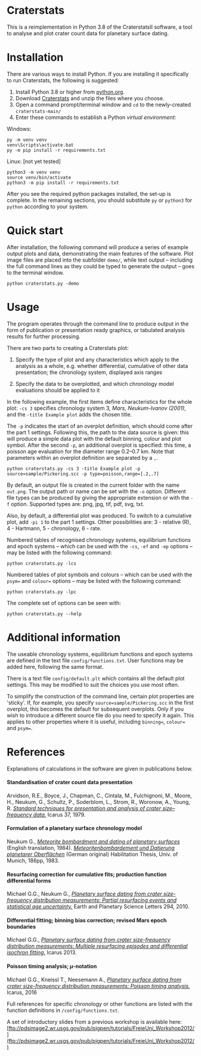 
# Craterstats

This is a reimplementation in Python 3.8 of the CraterstatsII software, a tool to analyse and plot crater count data for planetary surface dating.

# Installation

There are various ways to install Python. If you are installing it specifically to run Craterstats, the following is suggested:

1. Install Python 3.8 or higher from  [python.org](https://www.python.org/downloads/).
1. Download [Craterstats](https://github.com/ggmichael/craterstats/archive/main.zip) and unzip the files where you choose.
1. Open a command prompt/terminal window and `cd` to the newly-created `craterstats-main/`
1. Enter these commands to establish a Python *virtual environment:*

Windows:

    py -m venv venv
    venv\Scripts\activate.bat
    py -m pip install -r requirements.txt

Linux: [not yet tested]

    python3 -m venv venv
    source venv/bin/activate
    python3 -m pip install -r requirements.txt

After you see the required python packages installed, the set-up is complete. In the remaining sections, you should substitute `py` or `python3` for `python` according to your system. 
 
# Quick start

After installation, the following command will produce a series of example output plots and data, demonstrating the main features of the software. Plot image files are placed into the subfolder `demo/`, while text output – including the full command lines as they could be typed to generate the output – goes to the terminal window.

    python craterstats.py -demo


# Usage

The program operates through the command line to produce output in the form of publication or presentation ready graphics, or tabulated analysis results for further processing.

There are two parts to creating a Craterstats plot:

1. Specify the type of plot and any characteristics which apply to the analysis as a whole, e.g. whether differential, cumulative of other data presentation; the chronology system, displayed axis ranges

2. Specify the data to be overplotted, and which chronology model evaluations should be applied to it

In the following example, the first items define characteristics for the whole plot: `-cs 3` specifies chronology system 3, *Mars, Neukum-Ivanov (2001)*, and the `-title Example plot` adds the chosen title.

The `-p` indicates the start of an overplot definition, which should come after the part 1 settings. Following this, the path to the data source is given: this will produce a simple data plot with the default binning, colour and plot symbol. After the second `-p`, an additional overplot is specified: this time, a poisson age evaluation for the diameter range 0.2–0.7 km. Note that parameters within an overplot definition are separated by a `,`.  

    python craterstats.py -cs 3 -title Example plot -p source=sample/Pickering.scc -p type=poisson,range=[.2,.7]

By default, an output file is created in the current folder with the name `out.png`. The output path or name can be set with the `-o` option.  Different file types can be produced by giving the appropriate extension or with the `-f` option. Supported types are: png, jpg, tif, pdf, svg, txt.

Also, by default, a differential plot was produced. To switch to a cumulative plot, add `-pi 1` to the part 1 settings. Other possibilities are: 3 - relative (R), 4 - Hartmann, 5 - chronology, 6 - rate.

Numbered tables of recognised chronology systems, equilibrium functions and epoch systems – which can be used with the `-cs`, `-ef` and `-ep` options – may be listed with the following command:

    python craterstats.py -lcs

Numbered tables of plot symbols and colours – which can be used with the `psym=` and `colour=` options – may be listed with the following command:

    python craterstats.py -lpc

The complete set of options can be seen with:

    python craterstats.py --help

# Additional information

The useable chronology systems, equilibrium functions and epoch systems are defined in the text file `config/functions.txt`. User functions may be added here, following the same format.

There is a text file `config/default.plt` which contains all the default plot settings. This may be modified to suit the choices you use most often.

To simplify the construction of the command line, certain plot properties are 'sticky'. If, for example, you specify `source=sample/Pickering.scc` in the first overplot, this becomes the default for subsequent overplots. Only if you wish to introduce a different source file do you need to specify it again. This applies to other properties where it is useful, including `binning=`, `colour=` and `psym=`.

# References

Explanations of calculations in the software are given in publications below.

#### Standardisation of crater count data presentation

Arvidson, R.E., Boyce, J., Chapman, C., Cintala, M., Fulchignoni, M., Moore, H., Neukum,
G., Schultz, P., Soderblom, L., Strom, R., Woronow, A., Young, R. [<i>Standard
techniques for presentation and analysis of crater size–frequency data.</i>](https://doi.org/10.1016/0019-1035%2879%2990009-5) Icarus 37, 1979.

#### Formulation of a planetary surface chronology model

Neukum G., [<i>Meteorite bombardment and dating of planetary surfaces</i>](http://ntrs.nasa.gov/search.jsp?R=19840027189) (English translation, 1984). [<i>Meteoritenbombardement und Datierung planetarer Oberflächen</i>](http://www.planet.geo.fu-berlin.de/public/Neukum-Thesis%201983.pdf) (German original) Habilitation Thesis, Univ. of Munich, 186pp, 1983.

#### Resurfacing correction for cumulative fits; production function differential forms

Michael G.G., Neukum G., [<i>Planetary surface dating from crater size-frequency distribution measurements: Partial resurfacing events and statistical age uncertainty.</i>](http://doi.org/10.1016/j.epsl.2009.12.041) Earth and Planetary Science Letters 294, 2010.

#### Differential fitting; binning bias correction; revised Mars epoch boundaries

Michael G.G., [<i>Planetary surface dating from crater size-frequency distribution measurements: Multiple resurfacing episodes and differential isochron fitting.</i>](http://doi.org/10.1016/j.icarus.2013.07.004) Icarus 2013.

#### Poisson timing analysis; <i>μ</i>-notation

Michael G.G., Kneissl T., Neesemann A., [<i>Planetary surface dating from crater size-frequency distribution measurements: Poisson timing analysis.</i>](https://doi.org/10.1016/j.icarus.2016.05.019) Icarus, 2016

Full references for specific chronology or other functions are listed with the function definitions in `/config/functions.txt`.

A set of introductory slides from a previous workshop is available here: [ftp://pdsimage2.wr.usgs.gov/pub/pigpen/tutorials/FreieUni_Workshop2012/](ftp://pdsimage2.wr.usgs.gov/pub/pigpen/tutorials/FreieUni_Workshop2012/)



